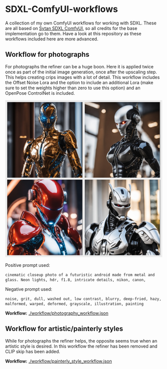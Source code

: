 # SDXL-ComfyUI-workflows
A collection of my own ComfyUI workflows for working with SDXL. These are all based on [Sytan SDXL ComfyUI](https://github.com/SytanSD/Sytan-SDXL-ComfyUI), so all credits for the base implementation go to them. Have a look at this repository as these workflows included here are more advanced.

## Workflow for photographs

For photographs the refiner can be a huge boon. Here it is applied twice once as part of the initial image generation, once after the upscaling step. This helps creating crips images with a lot of detail. This workflow includes the Offset Noise Lora and the option to include an additional Lora (make sure to set the weights higher than zero to use this option) and an OpenPose ControlNet is included. 

![an example of four androids generated using this workflow](./images/photography_examples.jpeg)

Positive prompt used:
```
cinematic closeup photo of a futuristic android made from metal and glass. Neon lights, hdr, f1.8, intricate details, nikon, canon,
```
Negative prompt used:
```
noise, grit, dull, washed out, low contrast, blurry, deep-fried, hazy, malformed, warped, deformed, grayscale, illustration, painting
```

**Workflow:** [./workflow/photography_workflow.json](./workflow/photography_workflow.json)

## Workflow for artistic/painterly styles

While for photographs the refiner helps, the opposite seems true when an artistic style is desired. In this workflow the refiner has been removed and CLIP skip has been added. 

**Workflow:** [./workflow/painterly_style_workflow.json](./workflow/painterly_style_workflow.json)